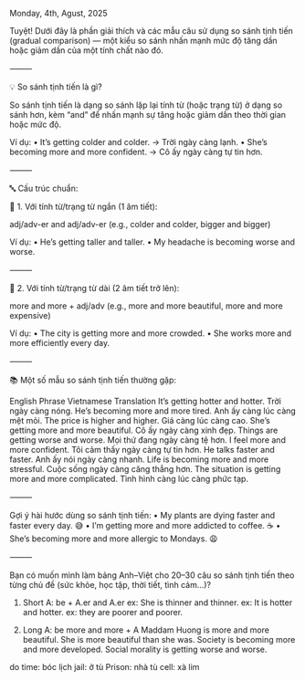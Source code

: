 Monday, 4th, Agust, 2025

Tuyệt! Dưới đây là phần giải thích và các mẫu câu sử dụng so sánh tịnh tiến (gradual comparison) — một kiểu so sánh nhấn mạnh mức độ tăng dần hoặc giảm dần của một tính chất nào đó.

⸻

💡 So sánh tịnh tiến là gì?

So sánh tịnh tiến là dạng so sánh lặp lại tính từ (hoặc trạng từ) ở dạng so sánh hơn, kèm “and” để nhấn mạnh sự tăng hoặc giảm dần theo thời gian hoặc mức độ.

Ví dụ:
	•	It’s getting colder and colder. → Trời ngày càng lạnh.
	•	She’s becoming more and more confident. → Cô ấy ngày càng tự tin hơn.

⸻

🔤 Cấu trúc chuẩn:

🔹 1. Với tính từ/trạng từ ngắn (1 âm tiết):

adj/adv-er and adj/adv-er
(e.g., colder and colder, bigger and bigger)

Ví dụ:
	•	He’s getting taller and taller.
	•	My headache is becoming worse and worse.

⸻

🔹 2. Với tính từ/trạng từ dài (2 âm tiết trở lên):

more and more + adj/adv
(e.g., more and more beautiful, more and more expensive)

Ví dụ:
	•	The city is getting more and more crowded.
	•	She works more and more efficiently every day.

⸻

📚 Một số mẫu so sánh tịnh tiến thường gặp:

English Phrase	Vietnamese Translation
It’s getting hotter and hotter.	Trời ngày càng nóng.
He’s becoming more and more tired.	Anh ấy càng lúc càng mệt mỏi.
The price is higher and higher.	Giá càng lúc càng cao.
She’s getting more and more beautiful.	Cô ấy ngày càng xinh đẹp.
Things are getting worse and worse.	Mọi thứ đang ngày càng tệ hơn.
I feel more and more confident.	Tôi cảm thấy ngày càng tự tin hơn.
He talks faster and faster.	Anh ấy nói ngày càng nhanh.
Life is becoming more and more stressful.	Cuộc sống ngày càng căng thẳng hơn.
The situation is getting more and more complicated.	Tình hình càng lúc càng phức tạp.


⸻

 Gợi ý hài hước dùng so sánh tịnh tiến:
 	•	My plants are dying faster and faster every day. 😅
	•	I’m getting more and more addicted to coffee. ☕
	•	She’s becoming more and more allergic to Mondays. 😩

⸻

Bạn có muốn mình làm bảng Anh–Việt cho 20–30 câu so sánh tịnh tiến theo từng chủ đề (sức khỏe, học tập, thời tiết, tình cảm…)?

1) Short A: be + A.er and A.er 
ex: She is thinner and thinner.
ex: It is hotter and hotter.
ex: they are poorer and poorer.

2) Long A: be more and more + A
Maddam Huong is more and more beautiful.
She is more beautiful than she was.
Society is becoming more and more developed.
Social morality is getting worse and worse.

do time: bóc lịch
jail: ở tù
Prison: nhà tù
cell: xà lim